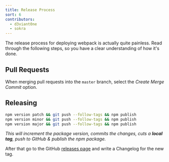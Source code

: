 ```yaml
---
title: Release Process
sort: 6
contributors:
  - d3viant0ne
  - sokra
---
```


The release process for deploying webpack is actually quite painless. Read through the following steps, so you have a clear understanding of how it's done.


## Pull Requests

When merging pull requests into the `master` branch, select the _Create Merge Commit_ option.


## Releasing

```sh
npm version patch && git push --follow-tags && npm publish
npm version minor && git push --follow-tags && npm publish
npm version major && git push --follow-tags && npm publish
```

_This will increment the package version, commits the changes, cuts a **local tag**, push to GitHub & publish the npm package._

After that go to the GitHub [releases page](https://github.com/webpack/webpack/releases) and write a Changelog for the new tag.
